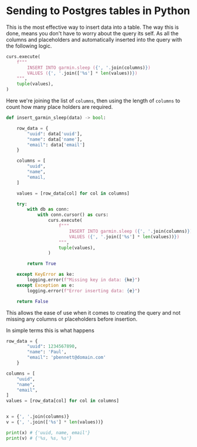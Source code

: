 # Sending to Postgres tables in Python

This is the most effective way to insert data into a table. The way this is done, means you don't have to worry about the query its self. As all the columns and placeholders and automatically inserted into the query with the following logic.

```python
curs.execute(
    f"""
        INSERT INTO garmin.sleep ({', '.join(columns)})
        VALUES ({', '.join(['%s'] * len(values))})
    """,
    tuple(values),
)
```

Here we're joining the list of `columns`, then using the length of `columns` to count how many place holders are required.

```python
def insert_garmin_sleep(data) -> bool:

    row_data = {
        "uuid": data['uuid'],
        "name": data['name'],
        "email": data['email']
    }

    columns = [
        "uuid",
        "name",
        "email,
    ]

    values = [row_data[col] for col in columns]

    try:
        with db as conn:
            with conn.cursor() as curs:
                curs.execute(
                    f"""
                        INSERT INTO garmin.sleep ({', '.join(columns)})
                        VALUES ({', '.join(['%s'] * len(values))})
                    """,
                    tuple(values),
                )

        return True

    except KeyError as ke:
        logging.error(f"Missing key in data: {ke}")
    except Exception as e:
        logging.error(f"Error inserting data: {e}")

    return False
```

This allows the ease of use when it comes to creating the query and not missing any columns or placeholders before insertion.

In simple terms this is what happens

```python
row_data = {
        "uuid": 1234567890,
        "name": 'Paul',
        "email": 'pbennett@domain.com'
    }

columns = [
    "uuid",
    "name",
    "email",
]
values = [row_data[col] for col in columns]


x = {', '.join(columns)}
v = {', '.join(['%s'] * len(values))}

print(x) # {'uuid, name, email'}
print(v) # {'%s, %s, %s'}
```
